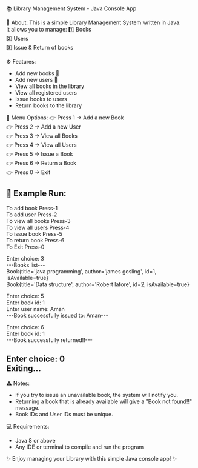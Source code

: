 📚 Library Management System - Java Console App

📌 About:
This is a simple Library Management System written in Java.  
It allows you to manage:
1️⃣ Books  
2️⃣ Users  
3️⃣ Issue & Return of books  

⚙️ Features:
- Add new books 📖  
- Add new users 👤  
- View all books in the library  
- View all registered users  
- Issue books to users  
- Return books to the library  

📖 Menu Options:
👉 Press 1 → Add a new Book  
👉 Press 2 → Add a new User  
👉 Press 3 → View all Books  
👉 Press 4 → View all Users  
👉 Press 5 → Issue a Book  
👉 Press 6 → Return a Book  
👉 Press 0 → Exit  

🚀 Example Run:
--------------------------------
To add book Press-1  
To add user Press-2  
To view all books Press-3  
To view all users Press-4  
To issue book Press-5  
To return book Press-6  
To Exit Press-0  

Enter choice: 3  
---Books list---  
Book{title='java programming', author='james gosling', id=1, isAvailable=true}  
Book{title='Data structure', author='Robert lafore', id=2, isAvailable=true}  

Enter choice: 5  
Enter book id: 1  
Enter user name: Aman  
---Book successfully issued to: Aman---  

Enter choice: 6  
Enter book id: 1  
---Book successfully returned!!---  

Enter choice: 0  
Exiting...  
--------------------------------

⚠️ Notes:
- If you try to issue an unavailable book, the system will notify you.  
- Returning a book that is already available will give a "Book not found!!" message.  
- Book IDs and User IDs must be unique.  

💻 Requirements:
- Java 8 or above  
- Any IDE or terminal to compile and run the program  

✨ Enjoy managing your Library with this simple Java console app! ✨
